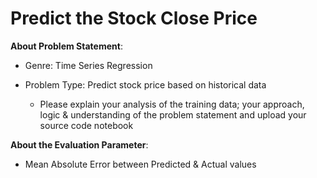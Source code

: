 # Predict the Stock Close Price

**About Problem Statement**:
 - Genre: Time Series Regression
 - Problem Type: Predict stock price based on historical data


	- Please explain your analysis of the training data; your approach, logic & understanding of the problem statement
	    and upload your source code notebook

**About the Evaluation Parameter**:
 - Mean Absolute Error between Predicted & Actual values
 
